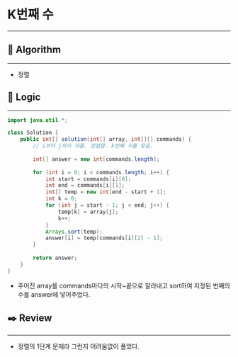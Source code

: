 # K번째 수

---

## 📌 **Algorithm**

---

- 정렬

## 📍 **Logic**

---

```java
import java.util.*;

class Solution {
    public int[] solution(int[] array, int[][] commands) {
        // i부터 j까지 자름. 정렬함. k번째 수를 찾음.
        
        int[] answer = new int[commands.length];
        
        for (int i = 0; i < commands.length; i++) {
            int start = commands[i][0];
            int end = commands[i][1];
            int[] temp = new int[end - start + 1];
            int k = 0;
            for (int j = start - 1; j < end; j++) {
                temp[k] = array[j];
                k++;
            }
            Arrays.sort(temp);
            answer[i] = temp[commands[i][2] - 1];
        }
        
        return answer;
    }
}
```

- 주어진 array를 commands마다의 시작~끝으로 잘라내고 sort하여 지정된 번째의 수를 answer에 넣어주었다.

## ✒️ **Review**

---

- 정렬의 1단계 문제라 그런지 어려움없이 풀었다.